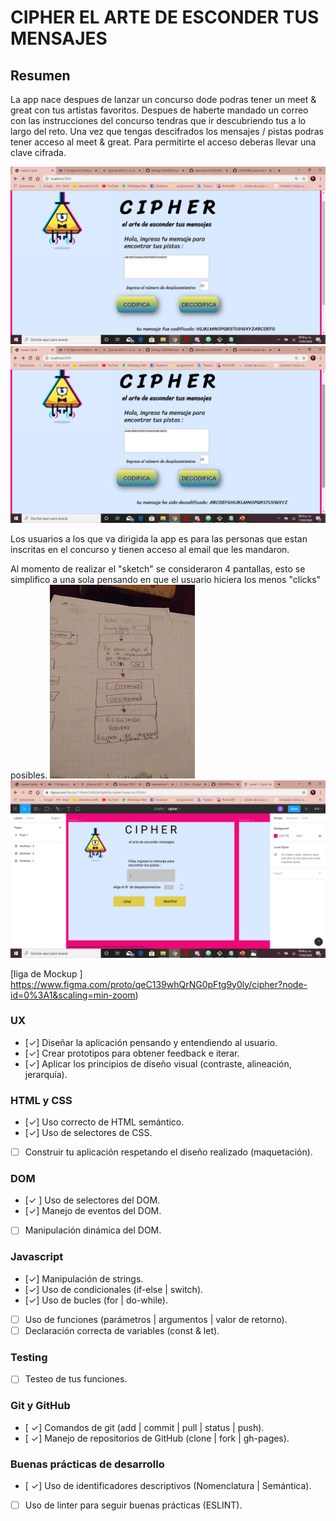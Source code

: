 # CIPHER EL ARTE DE ESCONDER TUS MENSAJES

## Resumen
La app nace despues de lanzar un concurso dode podras tener un meet & great con tus artistas favoritos. Despues de haberte mandado un correo con las instrucciones del concurso tendras que ir descubriendo tus a lo largo del reto. Una vez que tengas descifrados los mensajes / pistas podras tener acceso al meet & great. Para permitirte el acceso deberas llevar una clave cifrada.

![Codificar](src/images/Diapositiva1.png)
![Decodificado](src/images/Diapositiva2.png)


Los usuarios a los que va  dirigida la app es para las personas que estan inscritas en el concurso y tienen
acceso al email que les mandaron.

Al momento de realizar el "sketch" se consideraron 4 pantallas, esto se simplifico a una sola pensando en que el
usuario hiciera los menos "clicks" posibles.
![Sketch](src/images/sketch.jpg)
![Prototipo](src/images/prototipo.png)

[liga de Mockup ] https://www.figma.com/proto/qeC139whQrNG0pFtg9y0ly/cipher?node-id=0%3A1&scaling=min-zoom)

### UX
- [✓] Diseñar la aplicación pensando y entendiendo al usuario.
- [✓] Crear prototipos para obtener feedback e iterar.
- [✓] Aplicar los principios de diseño visual (contraste, alineación, jerarquía).

### HTML y CSS

- [✓] Uso correcto de HTML semántico.
- [✓] Uso de selectores de CSS.
- [ ] Construir tu aplicación respetando el diseño realizado (maquetación).

### DOM

- [✓ ] Uso de selectores del DOM.
- [✓] Manejo de eventos del DOM.
- [ ] Manipulación dinámica del DOM.

### Javascript

- [✓] Manipulación de strings.
- [✓] Uso de condicionales (if-else | switch).
- [✓] Uso de bucles (for | do-while).
- [ ] Uso de funciones (parámetros | argumentos | valor de retorno).
- [ ] Declaración correcta de variables (const & let).

### Testing
- [ ] Testeo de tus funciones.

### Git y GitHub
- [ ✓] Comandos de git (add | commit | pull | status | push).
- [ ✓] Manejo de repositorios de GitHub (clone | fork | gh-pages).

### Buenas prácticas de desarrollo
- [ ✓] Uso de identificadores descriptivos (Nomenclatura | Semántica).
- [ ] Uso de linter para seguir buenas prácticas (ESLINT).
